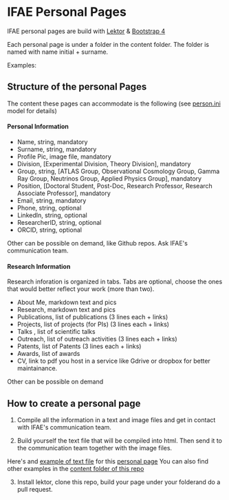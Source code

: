 # IFAE Personal Pages

IFAE personal pages are build with [Lektor](https://www.getlektor.com/) & [Bootstrap 4](http://getbootstrap.com/)

Each personal page is under a folder in the content folder. The folder is named with name initial + surname.

Examples:


## Structure of the personal Pages
The content these pages can accommodate is the following (see [person.ini](https://github.com/IFAE/people/blob/master/models/person.ini) model for details)

#### Personal Information
- Name, string, mandatory
- Surname, string, mandatory
- Profile Pic, image file, mandatory
- Division, [Experimental Division, Theory Division], mandatory
- Group, string, [ATLAS Group, Observational Cosmology Group, Gamma Ray Group, Neutrinos Group, Applied Physics Group], mandatory
- Position, [Doctoral Student, Post-Doc, Research Professor, Research Associate Professor], mandatory
- Email, string, mandatory
- Phone, string, optional
- LinkedIn, string, optional
- ResearcherID, string, optional
- ORCID, string, optional

Other can be possible on demand, like Github repos. Ask IFAE's communication team.

#### Research Information
Research inforation is organized in tabs. Tabs are optional, choose the ones that would better reflect your work (more than two).

- About Me, markdown text and pics
- Research, markdown text and pics
- Publications, list of publications (3 lines each + links)
- Projects, list of projects (for PIs) (3 lines each + links)
- Talks , list of scientific talks
- Outreach, list of outreach activities (3 lines each + links)
- Patents, list of Patents (3 lines each + links)
- Awards, list of awards
- CV, link to pdf you host in a service like Gdrive or dropbox for better maintainance.

Other can be possible on demand

## How to create a personal page

1. Compile all the information in a text and image files and get in contact with IFAE's communication team.

2. Build yourself the text file that will be compiled into html. Then send it to the communication team together with the image files.

Here's and [example of text file](https://github.com/IFAE/people/blob/master/content/csanchez/contents.lr) for this [personal page](http://ifaews01.pic.es/people/csanchez/)
You can also find other examples in the [content folder of this repo](https://github.com/IFAE/people/tree/master/content)

3. Install lektor, clone this repo, build your page under your folderand do a pull request.